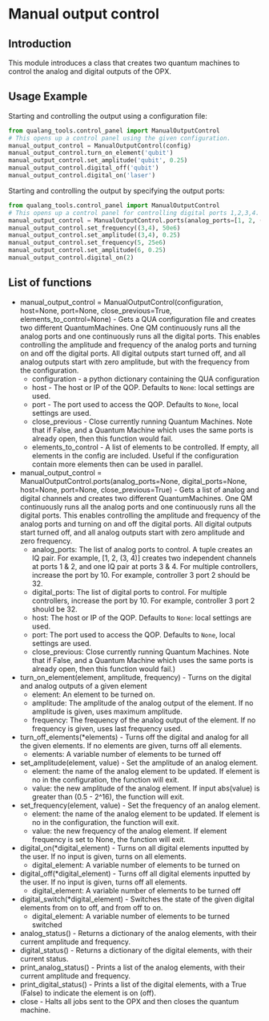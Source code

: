 # Manual output control

## Introduction

This module introduces a class that creates two quantum machines to control the analog and digital outputs of the OPX.

## Usage Example

Starting and controlling the output using a configuration file:
```python
from qualang_tools.control_panel import ManualOutputControl
# This opens up a control panel using the given configuration.
manual_output_control = ManualOutputControl(config)
manual_output_control.turn_on_element('qubit')
manual_output_control.set_amplitude('qubit', 0.25)
manual_output_control.digital_off('qubit')
manual_output_control.digital_on('laser')
```

Starting and controlling the output by specifying the output ports:
```python
from qualang_tools.control_panel import ManualOutputControl
# This opens up a control panel for controlling digital ports 1,2,3,4. Analog port 1,2,5 are controlled as single analog outputs and (3,4) as an IQ pair.
manual_output_control = ManualOutputControl.ports(analog_ports=[1, 2, (3,4), 5], digital_ports=[1, 2, 3, 4])
manual_output_control.set_frequency((3,4), 50e6)
manual_output_control.set_amplitude((3,4), 0.25)
manual_output_control.set_frequency(5, 25e6)
manual_output_control.set_amplitude(6, 0.25)
manual_output_control.digital_on(2)
```

## List of functions

* manual_output_control = ManualOutputControl(configuration, host=None, port=None, close_previous=True, elements_to_control=None) - 
        Gets a QUA configuration file and creates two different QuantumMachines. One QM continuously runs all the
        analog ports and one continuously runs all the digital ports. This enables controlling the amplitude and
        frequency of the analog ports and turning on and off the digital ports.
        All digital outputs start turned off, and all analog outputs start with zero amplitude, but with the frequency
        from the configuration. 
    * configuration - a python dictionary containing the QUA configuration
    * host - The host or IP of the QOP. Defaults to `None`: local settings are used.
    * port - The port used to access the QOP. Defaults to `None`, local settings are used.
    * close_previous -  Close currently running Quantum Machines. Note that if False, and a Quantum Machine which uses the same ports is already open, then this function would fail.
    * elements_to_control - A list of elements to be controlled. If empty, all elements in the config are included. Useful if the configuration contain more elements then can be used in parallel.
* manual_output_control = ManualOutputControl.ports(analog_ports=None, digital_ports=None, host=None, port=None, close_previous=True) -
        Gets a list of analog and digital channels and creates two different QuantumMachines. One QM continuously runs
        all the analog ports and one continuously runs all the digital ports. This enables controlling the amplitude and
        frequency of the analog ports and turning on and off the digital ports.
        All digital outputs start turned off, and all analog outputs start with zero amplitude and zero frequency.
    * analog_ports: The list of analog ports to control. A tuple creates an IQ pair.
     For example, [1, 2, (3, 4)] creates two independent channels at ports 1 & 2, and one IQ pair at ports 3 & 4.
     For multiple controllers, increase the port by 10. For example, controller 3 port 2 should be 32.
    * digital_ports: The list of digital ports to control.
     For multiple controllers, increase the port by 10. For example, controller 3 port 2 should be 32.
    * host: The host or IP of the QOP. Defaults to `None`: local settings are used.
    * port: The port used to access the QOP. Defaults to `None`, local settings are used.
    * close_previous: Close currently running Quantum Machines. Note that if False, and a Quantum Machine
                             which uses the same ports is already open, then this function would fail.)
* turn_on_element(element, amplitude, frequency) - Turns on the digital and analog outputs of a given element
    * element: An element to be turned on.
    * amplitude: The amplitude of the analog output of the element. If no amplitude is given, uses maximum amplitude.
    * frequency: The frequency of the analog output of the element.  If no frequency is given, uses last frequency used.
* turn_off_elements(*elements) - Turns off the digital and analog for all the given elements. If no elements are given, turns off all elements.
    * elements: A variable number of elements to be turned off
* set_amplitude(element, value) - Set the amplitude of an analog element.
    * element: the name of the analog element to be updated. If element is no in the configuration, the function will exit.
    * value: the new amplitude of the analog element. If input abs(value) is greater than (0.5 - 2^16), the function will exit.
* set_frequency(element, value) - Set the frequency of an analog element.
    * element: the name of the analog element to be updated. If element is no in the configuration, the function will exit.
    * value: the new frequency of the analog element. If element frequency is set to None, the function will exit.
* digital_on(*digital_element) - Turns on all digital elements inputted by the user. If no input is given, turns on all elements.
    * digital_element: A variable number of elements to be turned on
* digital_off(*digital_element) - Turns off all digital elements inputted by the user. If no input is given, turns off all elements.
    * digital_element: A variable number of elements to be turned off
* digital_switch(*digital_element) - Switches the state of the given digital elements from on to off, and from off to on.
    * digital_element: A variable number of elements to be turned switched
* analog_status() - Returns a dictionary of the analog elements, with their current amplitude and frequency.
* digital_status() - Returns a dictionary of the digital elements, with their current status.
* print_analog_status() - Prints a list of the analog elements, with their current amplitude and frequency.
* print_digital_status()  - Prints a list of the digital elements, with a True (False) to indicate the element is on (off).
* close - Halts all jobs sent to the OPX and then closes the quantum machine.
